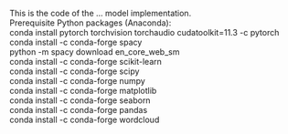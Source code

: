 This is the code of the ... model implementation.  
Prerequisite Python packages (Anaconda):  
conda install pytorch torchvision torchaudio cudatoolkit=11.3 -c pytorch  
conda install -c conda-forge spacy  
python -m spacy download en_core_web_sm  
conda install -c conda-forge scikit-learn  
conda install -c conda-forge scipy  
conda install -c conda-forge numpy  
conda install -c conda-forge matplotlib  
conda install -c conda-forge seaborn  
conda install -c conda-forge pandas  
conda install -c conda-forge wordcloud  
